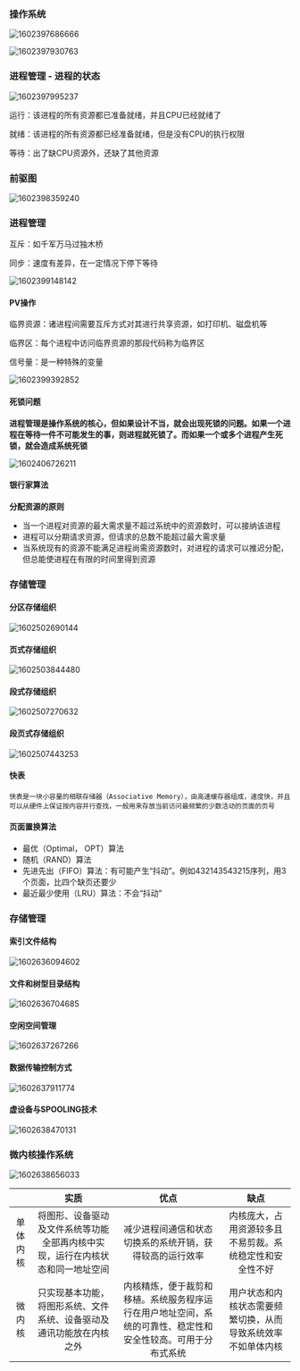 ### 操作系统

![1602397686666](C:\Users\hl2333\AppData\Roaming\Typora\typora-user-images\1602397686666.png)

![1602397930763](C:\Users\hl2333\AppData\Roaming\Typora\typora-user-images\1602397930763.png)

### 进程管理 - 进程的状态

![1602397995237](C:\Users\hl2333\AppData\Roaming\Typora\typora-user-images\1602397995237.png)

运行：该进程的所有资源都已准备就绪，并且CPU已经就绪了

就绪：该进程的所有资源都已经准备就绪，但是没有CPU的执行权限

等待：出了缺CPU资源外，还缺了其他资源

### 前驱图

![1602398359240](C:\Users\hl2333\AppData\Roaming\Typora\typora-user-images\1602398359240.png)

### 进程管理

互斥：如千军万马过独木桥

同步：速度有差异，在一定情况下停下等待

 ![1602399148142](C:\Users\hl2333\AppData\Roaming\Typora\typora-user-images\1602399148142.png)

#### PV操作

临界资源：诸进程间需要互斥方式对其进行共享资源，如打印机、磁盘机等

临界区：每个进程中访问临界资源的那段代码称为临界区

信号量：是一种特殊的变量

![1602399392852](C:\Users\hl2333\AppData\Roaming\Typora\typora-user-images\1602399392852.png)

#### **死锁问题**

**进程管理是操作系统的核心，但如果设计不当，就会出现死锁的问题。如果一个进程在等待一件不可能发生的事，则进程就死锁了。而如果一个或多个进程产生死锁，就会造成系统死锁**

![1602406726211](C:\Users\hl2333\AppData\Roaming\Typora\typora-user-images\1602406726211.png)

#### 银行家算法

**分配资源的原则**

* 当一个进程对资源的最大需求量不超过系统中的资源数时，可以接纳该进程
* 进程可以分期请求资源，但请求的总数不能超过最大需求量
* 当系统现有的资源不能满足进程尚需资源数时，对进程的请求可以推迟分配，但总能使进程在有限的时间里得到资源

### 存储管理

#### 分区存储组织

![1602502690144](C:\Users\hl2333\AppData\Roaming\Typora\typora-user-images\1602502690144.png)

#### 页式存储组织

![1602503844480](C:\Users\hl2333\AppData\Roaming\Typora\typora-user-images\1602503844480.png)

 #### 段式存储组织

![1602507270632](C:\Users\hl2333\AppData\Roaming\Typora\typora-user-images\1602507270632.png)

#### 段页式存储组织

![1602507443253](C:\Users\hl2333\AppData\Roaming\Typora\typora-user-images\1602507443253.png)

#### 快表

```
快表是一块小容量的相联存储器（Associative Memory），由高速缓存器组成，速度快，并且可以从硬件上保证按内容并行查找，一般用来存放当前访问最频繁的少数活动的页面的页号
```

#### 页面置换算法

* 最优（Optimal， OPT）算法
* 随机（RAND）算法
* 先进先出（FIFO）算法：有可能产生“抖动”。例如432143543215序列，用3个页面，比四个缺页还要少
* 最近最少使用（LRU）算法：不会“抖动”

### 存储管理

#### 索引文件结构

![1602636094602](C:\Users\hl2333\AppData\Roaming\Typora\typora-user-images\1602636094602.png)

#### 文件和树型目录结构

![1602636704685](C:\Users\hl2333\AppData\Roaming\Typora\typora-user-images\1602636704685.png)

#### 空闲空间管理

![1602637267266](C:\Users\hl2333\AppData\Roaming\Typora\typora-user-images\1602637267266.png)

#### 数据传输控制方式

![1602637911774](C:\Users\hl2333\AppData\Roaming\Typora\typora-user-images\1602637911774.png)

#### 虚设备与SPOOLING技术

![1602638470131](C:\Users\hl2333\AppData\Roaming\Typora\typora-user-images\1602638470131.png)

### 微内核操作系统

![1602638656033](C:\Users\hl2333\AppData\Roaming\Typora\typora-user-images\1602638656033.png)

|          |                             实质                             |                             优点                             |                             缺点                             |
| :------: | :----------------------------------------------------------: | :----------------------------------------------------------: | :----------------------------------------------------------: |
| 单体内核 | 将图形、设备驱动及文件系统等功能全部再内核中实现，运行在内核状态和同一地址空间 |   减少进程间通信和状态切换系的系统开销，获得较高的运行效率   |   内核庞大，占用资源较多且不易剪裁。系统稳定性和安全性不好   |
|  微内核  | 只实现基本功能，将图形系统、文件系统、设备驱动及通讯功能放在内核之外 | 内核精炼，便于裁剪和移植。系统服务程序运行在用户地址空间，系统的可靠性、稳定性和安全性较高。可用于分布式系统 | 用户状态和内核状态需要频繁切换，从而导致系统效率不如单体内核 |

